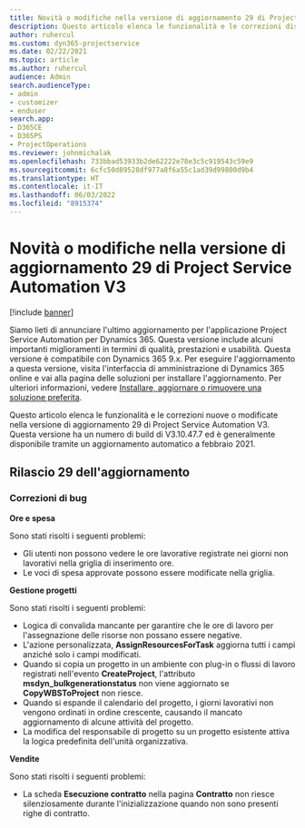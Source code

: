 ```yaml
---
title: Novità o modifiche nella versione di aggiornamento 29 di Project Service Automation V3
description: Questo articolo elenca le funzionalità e le correzioni disponibili nella versione di aggiornamento 29 di Project Service Automation V3.
author: ruhercul
ms.custom: dyn365-projectservice
ms.date: 02/22/2021
ms.topic: article
ms.author: ruhercul
audience: Admin
search.audienceType:
- admin
- customizer
- enduser
search.app:
- D365CE
- D365PS
- ProjectOperations
ms.reviewer: johnmichalak
ms.openlocfilehash: 733bbad53933b2de62222e78e3c5c919543c59e9
ms.sourcegitcommit: 6cfc50d89528df977a8f6a55c1ad39d99800d9b4
ms.translationtype: HT
ms.contentlocale: it-IT
ms.lasthandoff: 06/03/2022
ms.locfileid: "8915374"
---
```

# <a name="whats-new-or-changed-in-project-service-automation-update-release-29-v3"></a>Novità o modifiche nella versione di aggiornamento 29 di Project Service Automation V3

[!include [banner](../includes/psa-now-project-operations.md)]

Siamo lieti di annunciare l'ultimo aggiornamento per l'applicazione Project Service Automation per Dynamics 365. Questa versione include alcuni importanti miglioramenti in termini di qualità, prestazioni e usabilità. Questa versione è compatibile con Dynamics 365 9.x. Per eseguire l'aggiornamento a questa versione, visita l'interfaccia di amministrazione di Dynamics 365 online e vai alla pagina delle soluzioni per installare l'aggiornamento. Per ulteriori informazioni, vedere [Installare, aggiornare o rimuovere una soluzione preferita](/power-platform/admin/install-remove-preferred-solution).

Questo articolo elenca le funzionalità e le correzioni nuove o modificate nella versione di aggiornamento 29 di Project Service Automation V3. Questa versione ha un numero di build di V3.10.47.7 ed è generalmente disponibile tramite un aggiornamento automatico a febbraio 2021.

## <a name="update-release-29"></a>Rilascio 29 dell'aggiornamento

### <a name="bug-fixes"></a>Correzioni di bug

**Ore e spesa**

Sono stati risolti i seguenti problemi:

- Gli utenti non possono vedere le ore lavorative registrate nei giorni non lavorativi nella griglia di inserimento ore.
- Le voci di spesa approvate possono essere modificate nella griglia.

**Gestione progetti**

Sono stati risolti i seguenti problemi:

- Logica di convalida mancante per garantire che le ore di lavoro per l'assegnazione delle risorse non possano essere negative.
- L'azione personalizzata, **AssignResourcesForTask** aggiorna tutti i campi anziché solo i campi modificati.
- Quando si copia un progetto in un ambiente con plug-in o flussi di lavoro registrati nell'evento **CreateProject**, l'attributo **msdyn_bulkgenerationstatus** non viene aggiornato se **CopyWBSToProject** non riesce.
- Quando si espande il calendario del progetto, i giorni lavorativi non vengono ordinati in ordine crescente, causando il mancato aggiornamento di alcune attività del progetto.
- La modifica del responsabile di progetto su un progetto esistente attiva la logica predefinita dell'unità organizzativa.

**Vendite**

Sono stati risolti i seguenti problemi:

- La scheda **Esecuzione contratto** nella pagina **Contratto** non riesce silenziosamente durante l'inizializzazione quando non sono presenti righe di contratto.
